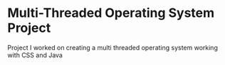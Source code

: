 # Multi-Threaded Operating System Project

Project I worked on creating a multi threaded operating system working with CSS and Java 
